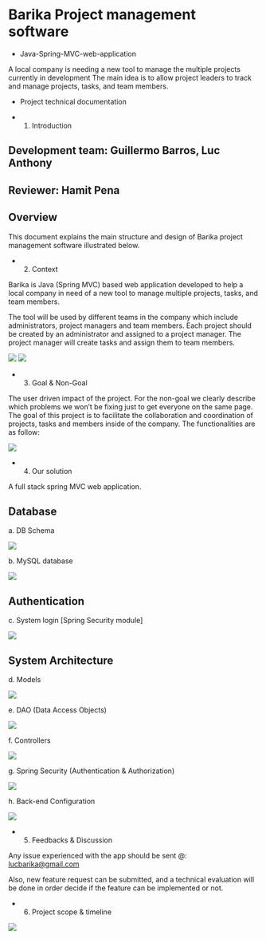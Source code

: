 # Barika Project management software

* Java-Spring-MVC-web-application

A local company is needing a new tool to manage the multiple projects currently in development
The main idea is to allow project leaders to track and manage projects, tasks, and team members. 



* Project technical documentation


* 1.  Introduction 

## Development team: Guillermo Barros, Luc Anthony 

## Reviewer: Hamit Pena

## Overview


This document explains the main structure and design of Barika project management software illustrated below.  

* 2.  Context



Barika is Java (Spring MVC) based web application developed to help a local company in need of a new tool to manage multiple projects, tasks, and team members. 

The tool will be used by different teams in the company which include administrators, project managers and team members. Each project should be created by an administrator and assigned to a project manager. The project manager will create tasks and assign them to team members. 

 ![](Design-Doc-Images/img1.png)                                  ![](Design-Doc-Images/img2.png)




                        

* 3.  Goal & Non-Goal


The user driven impact of the project.  For the non-goal we clearly describe which problems we won’t be fixing just to get everyone on the same page.
The goal of this project is to facilitate the collaboration and coordination of projects, tasks and members inside of the company. The functionalities are as follow: 


 

 
 ![](Design-Doc-Images/img3.png)
 







* 4. Our solution  


A full stack spring MVC web application. 


## Database  


a.	DB Schema


 ![](Design-Doc-Images/img4.png)
 




b.	MySQL database

 
![](Design-Doc-Images/img5.png)





## Authentication 

c.	System login [Spring Security module]


![](Design-Doc-Images/img6.png)
 





## System Architecture

d.	Models


![](Design-Doc-Images/img8.png)
 














e.	DAO (Data Access Objects)


 ![](Design-Doc-Images/img9.png)














f.	Controllers

 
 ![](Design-Doc-Images/img10.png)





















g.	Spring Security (Authentication & Authorization)
 

![](Design-Doc-Images/img11.png)











h.	Back-end Configuration
 



![](Design-Doc-Images/img12.png)












* 5.   Feedbacks & Discussion 


Any issue experienced with the app should be sent @:  lucbarika@gmail.com


Also, new feature request can be submitted, and a technical evaluation will be done in order decide if the feature can be implemented or not. 




* 6. Project scope & timeline

![](Design-Doc-Images/img13.png)
